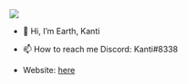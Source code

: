 <img align="center" src="https://github-readme-stats.vercel.app/api/top-langs/?username=kcnti&theme=dark&layout=compact" />


- 👋 Hi, I’m Earth, Kanti
- 📫 How to reach me Discord: Kanti#8338

- Website: <a href="https://kanti.pw">here</a>

<!---
kcnti/kcnti is a ✨ special ✨ repository because its `README.md` (this file) appears on your GitHub profile.
You can click the Preview link to take a look at your changes.
--->
